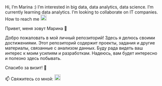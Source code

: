 Hi, I’m Marina :) I’m interested in big data, data analytics, data science. I’m currently learning data analytics. I’m looking to collaborate on IT companies. 
How to reach me <a href="https://www.linkedin.com/in/marina-lukashevic-67496064/" target="_blank">
  <img src="https://img.icons8.com/?size=2x&id=xuvGCOXi8Wyg&format=png" width="20"/>
</a>


Привет, меня зовут Марина 👋

Добро пожаловать в мой личный репозиторий! Здесь я делюсь своими достижениями. Этот репозиторий содержит проекты, задания и другие материалы, связанные с анализом данных. Буду рада видеть ваш интерес к моим усилиям и разработкам. Надеюсь, вам будет интересно и полезно здесь побывать.

Спасибо за визит! 🚀


📫 Свяжитесь со мной: <a href="https://t.me/m_lukashevic" target="_blank">
  <img src="https://img.icons8.com/?size=2x&id=oWiuH0jFiU0R&format=png" width="20"/>
</a>

